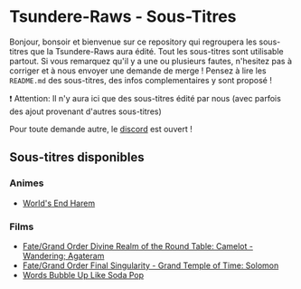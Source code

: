 # Tsundere-Raws - Sous-Titres

Bonjour, bonsoir et bienvenue sur ce repository qui regroupera les sous-titres que la Tsundere-Raws aura édité. Tout les sous-titres sont utilisable partout. Si vous remarquez qu'il y a une ou plusieurs fautes, n'hesitez pas à corriger et à nous envoyer une demande de merge ! Pensez à lire les `README.md` des sous-titres, des infos complementaires y sont proposé !

❗ Attention: Il n'y aura ici que des sous-titres édité par nous (avec parfois des ajout provenant d'autres sous-titres)

Pour toute demande autre, le [discord](https://discord.io/tsundere-raws) est ouvert !

## Sous-titres disponibles

### Animes

- [World's End Harem](./World's%20End%20Harem/)

### Films

- [Fate/Grand Order Divine Realm of the Round Table: Camelot - Wandering; Agateram](./Fate%20Grand%20Order%20Divine%20Realm%20of%20the%20Round%20Table%20-%20Camelot%20-%20Wandering;%20Agateram/)
- [Fate/Grand Order Final Singularity - Grand Temple of Time: Solomon](./Fate%20Grand%20Order%20Final%20Singularity%20-%20Grand%20Temple%20of%20Time%20-%20Solomon/)
- [Words Bubble Up Like Soda Pop](./Words%20Bubble%20Up%20Like%20Soda%20Pop/)